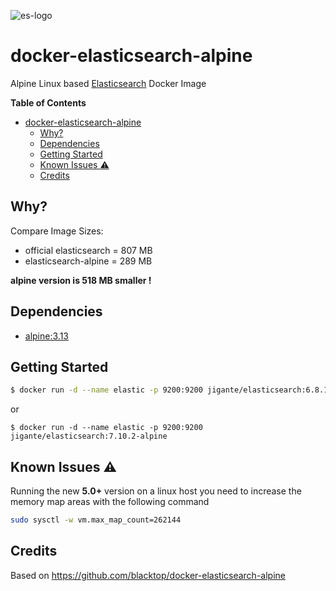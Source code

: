 ![es-logo](https://raw.githubusercontent.com/blacktop/docker-elasticsearch-alpine/master/es-logo.png)

# docker-elasticsearch-alpine

Alpine Linux based [Elasticsearch](https://www.elastic.co/products/elasticsearch) Docker Image

**Table of Contents**

- [docker-elasticsearch-alpine](#docker-elasticsearch-alpine)
    - [Why?](#why)
    - [Dependencies](#dependencies)
    - [Getting Started](#getting-started)
    - [Known Issues :warning:](#known-issues-warning)
    - [Credits](#credits)

## Why?

Compare Image Sizes:

* official elasticsearch = 807 MB
* elasticsearch-alpine = 289 MB

**alpine version is 518 MB smaller !**

## Dependencies

* [alpine:3.13](https://hub.docker.com/_/alpine/)

## Getting Started

``` bash
$ docker run -d --name elastic -p 9200:9200 jigante/elasticsearch:6.8.13-alpine
```
or
```
$ docker run -d --name elastic -p 9200:9200 jigante/elasticsearch:7.10.2-alpine
```

## Known Issues :warning:

Running the new **5.0+** version on a linux host you need to increase the memory map areas with the following command

``` bash
sudo sysctl -w vm.max_map_count=262144
```

## Credits

Based on https://github.com/blacktop/docker-elasticsearch-alpine

